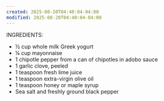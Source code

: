 ```yaml
---
created: 2025-08-20T04:40:04-04:00
modified: 2025-08-20T04:40:04-04:00
---
```


INGREDIENTS:
- ½ cup whole milk Greek yogurt
- ¼ cup mayonnaise
- 1 chipotle pepper from a can of chipotles in adobo sauce
- 1 garlic clove, peeled
- 1 teaspoon fresh lime juice
- 1 teaspoon extra-virgin olive oil
- 1 teaspoon honey or maple syrup
- Sea salt and freshly ground black pepper

